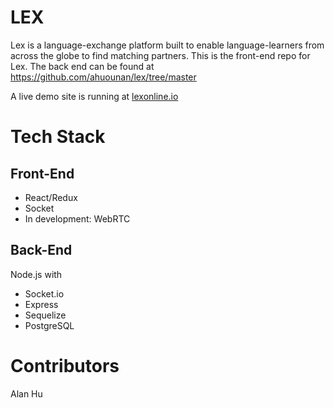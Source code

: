 # LEX
Lex is a language-exchange platform built to enable language-learners from across the globe to find matching partners.
This is the front-end repo for Lex. The back end can be found at https://github.com/ahuounan/lex/tree/master

A live demo site is running at [lexonline.io](http://www.lexonline.io)

# Tech Stack
## Front-End
- React/Redux
- Socket
- In development: WebRTC

## Back-End
Node.js with
- Socket.io
- Express
- Sequelize
- PostgreSQL

# Contributors
Alan Hu
